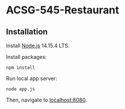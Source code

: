 # ACSG-545-Restaurant

## Installation
Install [Node.js](https://nodejs.org/en/) 14.15.4 LTS.

Install packages:

	npm install

Run local app server:

	node app.js

Then, navigate to [localhost:8080](localhost:8080).
